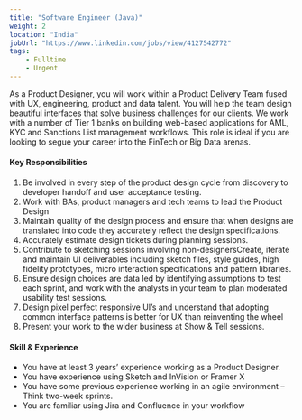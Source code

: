 ```yaml
---
title: "Software Engineer (Java)"
weight: 2
location: "India"
jobUrl: "https://www.linkedin.com/jobs/view/4127542772"
tags:
    - Fulltime
    - Urgent
---
```


As a Product Designer, you will work within a Product Delivery Team fused with UX, engineering, product and data talent. You will help the team design beautiful interfaces that solve business challenges for our clients. We work with a number of Tier 1 banks on building web-based applications for AML, KYC and Sanctions List management workflows. This role is ideal if you are looking to segue your career into the FinTech or Big Data arenas.

#### Key Responsibilities

1. Be involved in every step of the product design cycle from discovery to developer handoff and user acceptance testing.
2. Work with BAs, product managers and tech teams to lead the Product Design
3. Maintain quality of the design process and ensure that when designs are translated into code they accurately reflect the design specifications.
4. Accurately estimate design tickets during planning sessions.
5. Contribute to sketching sessions involving non-designersCreate, iterate and maintain UI deliverables including sketch files, style guides, high fidelity prototypes, micro interaction specifications and pattern libraries.
6. Ensure design choices are data led by identifying assumptions to test each sprint, and work with the analysts in your team to plan moderated usability test sessions.
7. Design pixel perfect responsive UI’s and understand that adopting common interface patterns is better for UX than reinventing the wheel
8. Present your work to the wider business at Show & Tell sessions.

#### Skill & Experience

- You have at least 3 years’ experience working as a Product Designer.
- You have experience using Sketch and InVision or Framer X
- You have some previous experience working in an agile environment – Think two-week sprints.
- You are familiar using Jira and Confluence in your workflow

